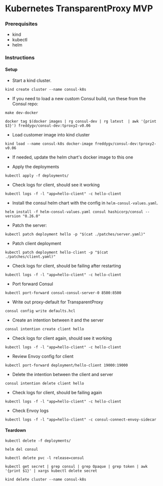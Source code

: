 # Kubernetes TransparentProxy MVP

### Prerequisites
- kind
- kubectl
- helm

### Instructions

#### Setup
* Start a kind cluster.

`kind create cluster --name consul-k8s`

* If you need to load a new custom Consul build, run these from the Consul repo:

`make dev-docker`

`docker tag $(docker images | rg consul-dev | rg latest  | awk '{print $3}') freddygv/consul-dev:tproxy2-v0.06`

* Load customer image into kind cluster

`kind load --name consul-k8s docker-image freddygv/consul-dev:tproxy2-v0.06`

* If needed, update the helm chart's docker image to this one

* Apply the deployments

`kubectl apply -f deployments/`

* Check logs for client, should see it working

`kubectl logs -f -l "app=hello-client" -c hello-client`

* Install the consul helm chart with the config in `helm-consul-values.yaml`.

`helm install -f helm-consul-values.yaml consul hashicorp/consul --version "0.26.0"`

* Patch the server:

`kubectl patch deployment hello -p "$(cat ./patches/server.yaml)"`

* Patch client deployment

`kubectl patch deployment hello-client -p "$(cat ./patches/client.yaml)"`

* Check logs for client, should be failing after restarting

`kubectl logs -f -l "app=hello-client" -c hello-client`

* Port forward Consul

`kubectl port-forward consul-consul-server-0 8500:8500`

* Write out proxy-default for TransparentProxy

`consul config write defaults.hcl`

* Create an intention between it and the server

`consul intention create client hello`

* Check logs for client again, should see it working

`kubectl logs -f -l "app=hello-client" -c hello-client`

* Review Envoy config for client

`kubectl port-forward deployment/hello-client 19000:19000`

* Delete the intention between the client and server

`consul intention delete client hello`

* Check logs for client, should be failing again

`kubectl logs -f -l "app=hello-client" -c hello-client`

* Check Envoy logs

`kubectl logs -f -l "app=hello-client" -c consul-connect-envoy-sidecar`

#### Teardown
`kubectl delete -f deployments/`

`helm del consul`

`kubectl delete pvc -l release=consul`

`kubectl get secret | grep consul | grep Opaque | grep token | awk '{print $1}' | xargs kubectl delete secret`

`kind delete cluster --name consul-k8s`